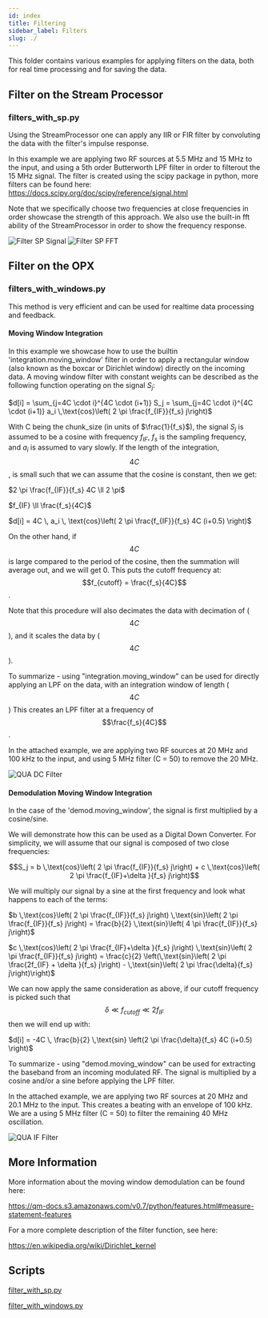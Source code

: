 ```yaml
---
id: index
title: Filtering
sidebar_label: Filters
slug: ./
---
```


This folder contains various examples for applying filters on the data, both for real time processing and for saving the
data.

## Filter on the Stream Processor
### filters_with_sp.py

Using the StreamProcessor one can apply any IIR or FIR filter by convoluting the data with the filter's impulse response.

In this example we are applying two RF sources at 5.5 MHz and 15 MHz to the input, and using a 5th order Butterworth LPF filter in order to filterout the 15 MHz signal.
The filter is created using the scipy package in python, more filters can be found here:
https://docs.scipy.org/doc/scipy/reference/signal.html

Note that we specifically choose two frequencies at close frequencies in order showcase the strength of this approach.
We also use the built-in fft ability of the StreamProcessor in order to show the frequency response.

![Filter SP Signal](filters_with_sp.png "Filter SP Signal")
![Filter SP FFT](filters_with_sp_fft.png "Filter SP FFT")

## Filter on the OPX
### filters_with_windows.py

This method is very efficient and can be used for realtime data processing and feedback.

#### Moving Window Integration 
In this example we showcase how to use the builtin 'integration.moving_window' filter in order to apply a rectangular window (also known as the boxcar or Dirichlet window) directly on the incoming data.
A moving window filter with constant weights can be described as the following function operating on the signal $S_j$:

$d[i] = \sum_{j=4C \cdot i}^{4C \cdot (i+1)} S_j = \sum_{j=4C \cdot i}^{4C \cdot (i+1)} a_i \,\text{cos}\left( 2 \pi \frac{f_{IF}}{f_s} j\right)$

With C being the chunk\_size (in units of $\frac{1}{f_s}$), the signal $S_j$ is assumed to be a cosine with frequency $f_{IF}$, $f_s$ is the sampling frequency, and $a_i$ is assumed to vary slowly.
If the length of the integration, $$4C$$, is small such that we can assume that the cosine is constant, then we get:

$2 \pi \frac{f_{IF}}{f_s} 4C \ll 2 \pi$

$f_{IF} \ll \frac{f_s}{4C}$

$d[i] = 4C \, a_i \, \text{cos}\left( 2 \pi \frac{f_{IF}}{f_s} 4C (i+0.5) \right)$

On the other hand, if $$4C$$ is large compared to the period of the cosine, then the summation will average out, and we will get 0.
This puts the cutoff frequency at: $$f_{cutoff} = \frac{f_s}{4C}$$.

Note that this procedure will also decimates the data with decimation of ($$4C$$), and it scales the data by ($$4C$$).

To summarize - using "integration.moving_window" can be used for directly applying an LPF on the data, with an integration window of length ($$4C$$) 
This creates an LPF filter at a frequency of $$\frac{f_s}{4C}$$.

In the attached example, we are applying two RF sources at 20 MHz and 100 kHz to the input, and using 5 MHz filter (C = 50) to remove the 20 MHz.

![QUA DC Filter](filters_with_windows_DC.png "QUA DC Filter")

#### Demodulation Moving Window Integration
In the case of the 'demod.moving_window', the signal is first multiplied by a cosine/sine.

We will demonstrate how this can be used as a Digital Down Converter.
For simplicity, we will assume that our signal is composed of two close frequencies:

$$S_j = b \,\text{cos}\left( 2 \pi \frac{f_{IF}}{f_s} j\right) + c \,\text{cos}\left( 2 \pi \frac{f_{IF}+\delta }{f_s} j\right)$$

We will multiply our signal by a sine at the first frequency and look what happens to each of the terms:

$b \,\text{cos}\left( 2 \pi \frac{f_{IF}}{f_s} j\right) \,\text{sin}\left( 2 \pi \frac{f_{IF}}{f_s} j\right) = \frac{b}{2} \,\text{sin}\left( 4 \pi \frac{f_{IF}}{f_s} j\right)$

$c \,\text{cos}\left( 2 \pi \frac{f_{IF}+\delta }{f_s} j\right) \,\text{sin}\left( 2 \pi \frac{f_{IF}}{f_s} j\right) = \frac{c}{2} \left(\,\text{sin}\left( 2 \pi \frac{2f_{IF} + \delta }{f_s} j\right) - \,\text{sin}\left( 2 \pi \frac{\delta}{f_s} j\right)\right)$

We can now apply the same consideration as above, if our cutoff frequency is picked such that $$\delta \ll f_{cutoff} \ll 2 f_{IF}$$ then we will end up with:

$d[i] = -4C \, \frac{b}{2} \,\text{sin} \left(2 \pi \frac{\delta}{f_s} 4C (i+0.5) \right)$

To summarize - using "demod.moving_window" can be used for extracting the baseband from an incoming modulated RF.
The signal is multiplied by a cosine and/or a sine before applying the LPF filter.

In the attached example, we are applying two RF sources at 20 MHz and 20.1 MHz to the input. This creates a beating with an envelope of 100 kHz. We are a using 5 MHz filter (C = 50) to filter the remaining 40 MHz oscillation.

![QUA IF Filter](filters_with_windows_IF.png "QUA IF Filter")

## More Information
More information about the moving window demodulation can be found here:

https://qm-docs.s3.amazonaws.com/v0.7/python/features.html#measure-statement-features

For a more complete description of the filter function, see here:

https://en.wikipedia.org/wiki/Dirichlet_kernel

## Scripts

[filter_with_sp.py](filters_with_sp.py)

[filter_with_windows.py](filters_with_sp.py)